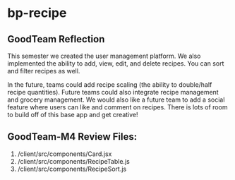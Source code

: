 # bp-recipe

## GoodTeam Reflection

This semester we created the user management platform. We also implemented the ability to add, view, edit, 
and delete recipes. You can sort and filter recipes as well. 

In the future, teams could add recipe scaling (the ability to double/half recipe quantities). Future teams could
also integrate recipe management and grocery management. We would also like a future team to add a social feature
where users can like and comment on recipes. There is lots of room to build off of this base app and get creative!

## GoodTeam-M4 Review Files:
1. /client/src/components/Card.jsx
2. /client/src/components/RecipeTable.js
3. /client/src/components/RecipeSort.js


